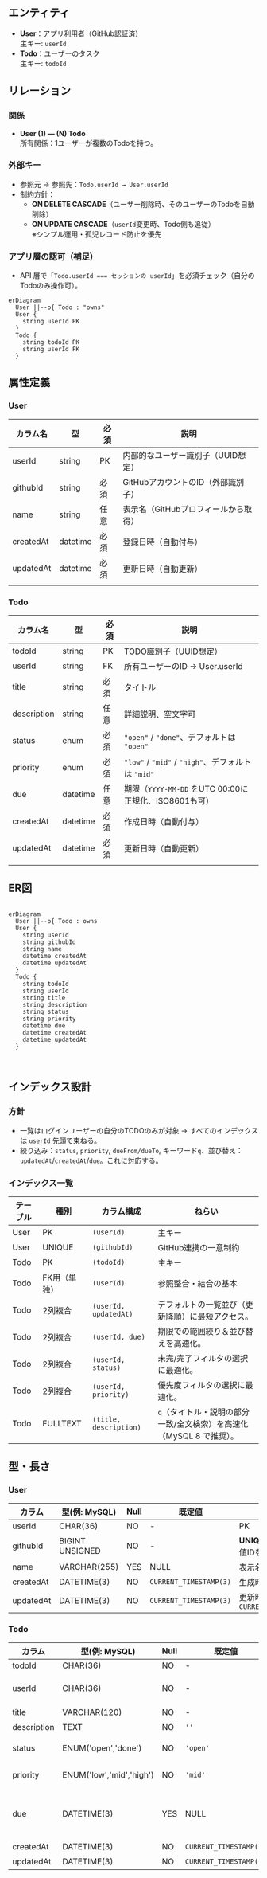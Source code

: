 ## エンティティ

- **User**：アプリ利用者（GitHub認証済）  
   主キー: `userId`
- **Todo**：ユーザーのタスク  
   主キー: `todoId`

## リレーション

### 関係

- **User (1) — (N) Todo**  
   所有関係：1ユーザーが複数のTodoを持つ。

### 外部キー

- 参照元 → 参照先：`Todo.userId → User.userId`
- 制約方針：
  - **ON DELETE CASCADE**（ユーザー削除時、そのユーザーのTodoを自動削除）
  - **ON UPDATE CASCADE**（`userId`変更時、Todo側も追従）  
     ※シンプル運用・孤児レコード防止を優先

### アプリ層の認可（補足）

- API 層で「`Todo.userId === セッションの userId`」を必須チェック（自分のTodoのみ操作可）。

```mermaid
erDiagram
  User ||--o{ Todo : "owns"
  User {
    string userId PK
  }
  Todo {
    string todoId PK
    string userId FK
  }
```

## 属性定義

### User

| カラム名  | 型       | 必須 | 説明                                 |
| --------- | -------- | ---- | ------------------------------------ |
| userId    | string   | PK   | 内部的なユーザー識別子（UUID想定）   |
| githubId  | string   | 必須 | GitHubアカウントのID（外部識別子）   |
| name      | string   | 任意 | 表示名（GitHubプロフィールから取得） |
| createdAt | datetime | 必須 | 登録日時（自動付与）                 |
| updatedAt | datetime | 必須 | 更新日時（自動更新）                 |
|           |          |      |                                      |

### Todo

| カラム名    | 型       | 必須 | 説明                                                  |
| ----------- | -------- | ---- | ----------------------------------------------------- |
| todoId      | string   | PK   | TODO識別子（UUID想定）                                |
| userId      | string   | FK   | 所有ユーザーのID → User.userId                        |
| title       | string   | 必須 | タイトル                                              |
| description | string   | 任意 | 詳細説明、空文字可                                    |
| status      | enum     | 必須 | `"open"` / `"done"`、デフォルトは `"open"`            |
| priority    | enum     | 必須 | `"low"` / `"mid"` / `"high"`、デフォルトは `"mid"`    |
| due         | datetime | 任意 | 期限（`YYYY-MM-DD` をUTC 00:00に正規化、ISO8601も可） |
| createdAt   | datetime | 必須 | 作成日時（自動付与）                                  |
| updatedAt   | datetime | 必須 | 更新日時（自動更新）                                  |
|             |          |      |                                                       |

## ER図

```mermaid

erDiagram
  User ||--o{ Todo : owns
  User {
    string userId
    string githubId
    string name
    datetime createdAt
    datetime updatedAt
  }
  Todo {
    string todoId
    string userId
    string title
    string description
    string status
    string priority
    datetime due
    datetime createdAt
    datetime updatedAt
  }



```

## インデックス設計

### 方針

- 一覧はログインユーザーの自分のTODOのみが対象 → すべてのインデックスは `userId` 先頭で束ねる。
- 絞り込み：`status`, `priority`, `dueFrom/dueTo`, キーワード`q`、並び替え：`updatedAt`/`createdAt`/`due`。これに対応する。

### インデックス一覧

| テーブル | 種別         | カラム構成             | ねらい                                                               |
| -------- | ------------ | ---------------------- | -------------------------------------------------------------------- |
| User     | PK           | `(userId)`             | 主キー                                                               |
| User     | UNIQUE       | `(githubId)`           | GitHub連携の一意制約                                                 |
| Todo     | PK           | `(todoId)`             | 主キー                                                               |
| Todo     | FK用（単独） | `(userId)`             | 参照整合・結合の基本                                                 |
| Todo     | 2列複合      | `(userId, updatedAt)`  | デフォルトの一覧並び（更新降順）に最短アクセス。                     |
| Todo     | 2列複合      | `(userId, due)`        | 期限での範囲絞り＆並び替えを高速化。                                 |
| Todo     | 2列複合      | `(userId, status)`     | 未完/完了フィルタの選択に最適化。                                    |
| Todo     | 2列複合      | `(userId, priority)`   | 優先度フィルタの選択に最適化。                                       |
| Todo     | FULLTEXT     | `(title, description)` | `q`（タイトル・説明の部分一致/全文検索）を高速化（MySQL 8 で推奨）。 |

## 型・長さ

### User

| カラム    | 型(例: MySQL)   | Null | 既定値                 | 制約/備考                               |
| --------- | --------------- | ---- | ---------------------- | --------------------------------------- |
| userId    | CHAR(36)        | NO   | -                      | PK                                      |
| githubId  | BIGINT UNSIGNED | NO   | -                      | **UNIQUE**（GitHubの数値IDを想定）      |
| name      | VARCHAR(255)    | YES  | NULL                   | 表示名                                  |
| createdAt | DATETIME(3)     | NO   | `CURRENT_TIMESTAMP(3)` | 生成時自動                              |
| updatedAt | DATETIME(3)     | NO   | `CURRENT_TIMESTAMP(3)` | 更新時 `ON UPDATE CURRENT_TIMESTAMP(3)` |

### Todo

| カラム      | 型(例: MySQL)            | Null | 既定値                 | 制約/備考                                         |
| ----------- | ------------------------ | ---- | ---------------------- | ------------------------------------------------- |
| todoId      | CHAR(36)                 | NO   | -                      | PK                                                |
| userId      | CHAR(36)                 | NO   | -                      | FK → `User.userId`（CASCADE）                     |
| title       | VARCHAR(120)             | NO   | -                      | 必須・非空                                        |
| description | TEXT                     | NO   | `''`                   | 空文字OK                                          |
| status      | ENUM('open','done')      | NO   | `'open'`               | 状態切替APIと一致                                 |
| priority    | ENUM('low','mid','high') | NO   | `'mid'`                | 優先度の既定と一致                                |
| due         | DATETIME(3)              | YES  | NULL                   | `YYYY-MM-DD`受領時はUTC 00:00:00 に正規化（後述） |
| createdAt   | DATETIME(3)              | NO   | `CURRENT_TIMESTAMP(3)` | 生成時自動                                        |
| updatedAt   | DATETIME(3)              | NO   | `CURRENT_TIMESTAMP(3)` | 更新時自動                                        |

